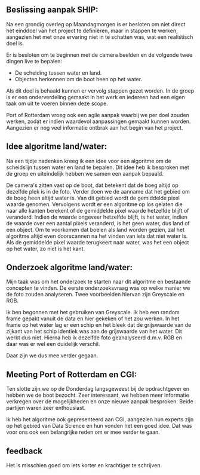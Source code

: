 ## Beslissing aanpak SHIP:

Na een grondig overleg op Maandagmorgen is er besloten om niet direct het einddoel van
het project te definiëren, maar in stappen te werken, aangezien het met onze ervaring
niet in te schatten was, wat een realistisch doel is. 

Er is besloten om te beginnen met de camera beelden en de volgende twee dingen live te bepalen:
- De scheiding tussen water en land.
- Objecten herkennen om de boot heen op het water. 

Als dit doel is behaald kunnen er vervolg stappen gezet worden. 
In de groep is er een onderverdeling gemaakt in het werk en iedereen had een eigen taak om uit te voeren
binnen deze scope. 

Port of Rotterdam vroeg ook een agile aanpak waarbij we per doel zouden werken, zodat er 
indien waardevol aanpassingen gemaakt kunnen worden. Aangezien er nog veel informatie ontbrak aan het begin
van het project. 

## Idee algoritme land/water:
Na een tijdje nadenken kreeg ik een idee voor een algoritme om de scheidslijn tussen water en land te bepalen.
Dit idee heb ik besproken met de groep en uiteindelijk hebben we samen een aanpak bepaald.

De camera's zitten vast op de boot, dat betekent dat de boeg altijd op dezelfde plek is in de foto. 
Verder doen we de aanname dat het gebied om de boeg heen altijd water is. Van dit gebied wordt de gemiddelde
pixel waarde genomen. Vervolgens wordt er een algoritme op los gelaten die naar alle kanten berekent of de gemiddelde pixel waarde
hetzelfde blijft of veranderd. Indien de waarde ongeveer hetzelfde blijft, is het water, indien de waarde over een aantal pixels
veranderd, is het geen water, dus land of een object. Om te voorkomen dat boeien als land worden gezien, zal het algoritme altijd even
doorscannen na het vinden van iets dat niet water is. Als de gemiddelde pixel waarde terugkeert naar water, was het een object op het water,
zo niet is het kant. 
    

## Onderzoek algoritme land/water:
Mijn taak was om het onderzoek te starten naar dit algoritme en bestaande concepten te vinden. 
De eerste onderzoeksvraag was op welke manier we de foto zouden analyseren.
Twee voorbeelden hiervan zijn Greyscale en RGB. 

Ik ben begonnen met het gebruiken van Greyscale. Ik heb een random frame gepakt vanuit de data 
en hier gekeken of het zou werken. In het frame op het water lag er een schip en het bleek dat de 
grijswaarde van de zijkant van het schip identiek was aan de grijswaarde van het water. 
Dit werkt dus niet. Hierna heb ik dezelfde foto geanalyseerd d.m.v. RGB en daar was er wel een duidelijk verschil.

Daar zijn we dus mee verder gegaan. 

## Meeting Port of Rotterdam en CGI:
Ten slotte zijn we op de Donderdag langsgeweest bij de opdrachtgever en hebben we de boot bezocht.
Zeer interessant, we hebben meer informatie verkregen over de mogelijkheden en onze nieuwe aanpak besproken.
Beide partijen waren zeer enthousiast. 

Ik heb het algoritme ook gepresenteerd aan CGI, aangezien hun experts zijn op het gebied van Data Science en hun vonden
het een goed idee. Dat was voor ons ook een belangrijke reden om er mee verder te gaan. 

## feedback
Het is misschien goed om iets korter en krachtiger te schrijven.